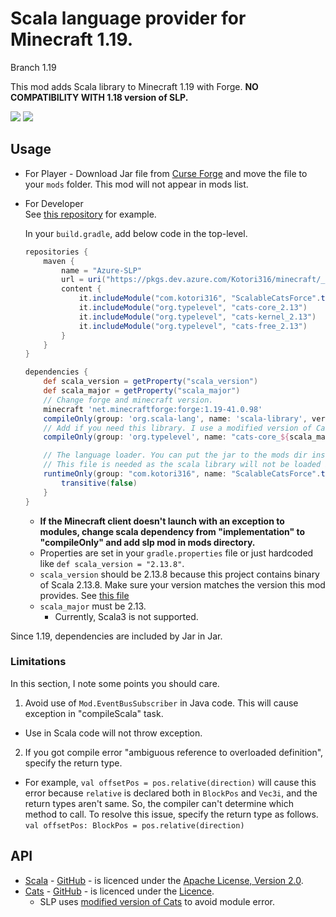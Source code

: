 # Scala language provider for Minecraft 1.19.

Branch 1.19

This mod adds Scala library to Minecraft 1.19 with Forge.
**NO COMPATIBILITY WITH 1.18 version of SLP.**

[![](http://cf.way2muchnoise.eu/versions/scalable-cats-force.svg)][curse_forge]
[![](http://cf.way2muchnoise.eu/full_scalable-cats-force_downloads.svg)][curse_forge]

## Usage

* For Player - Download Jar file from [Curse Forge][curse_forge] and move the file to your `mods` folder. This mod will
  not appear in mods list.

* For Developer  
  See [this repository](https://github.com/Kotori316/SLP-example) for example.

  In your `build.gradle`, add below code in the top-level.

  ```groovy
  repositories {
      maven {
          name = "Azure-SLP"
          url = uri("https://pkgs.dev.azure.com/Kotori316/minecraft/_packaging/mods/maven/v1")
          content {
              it.includeModule("com.kotori316", "ScalableCatsForce".toLowerCase())
              it.includeModule("org.typelevel", "cats-core_2.13")
              it.includeModule("org.typelevel", "cats-kernel_2.13")
              it.includeModule("org.typelevel", "cats-free_2.13")
          }
      }
  }

  dependencies {
      def scala_version = getProperty("scala_version")
      def scala_major = getProperty("scala_major")
      // Change forge and minecraft version.
      minecraft 'net.minecraftforge:forge:1.19-41.0.98'
      compileOnly(group: 'org.scala-lang', name: 'scala-library', version: scala_version)
      // Add if you need this library. I use a modified version of Cats to avoid some module errors.
      compileOnly(group: 'org.typelevel', name: "cats-core_${scala_major}", version: '2.8.2-kotori')

      // The language loader. You can put the jar to the mods dir instead of declaring in `build.gradle`.
      // This file is needed as the scala library will not be loaded in dev environment due to change of classpath by Forge.
      runtimeOnly(group: "com.kotori316", name: "ScalableCatsForce".toLowerCase(), version: "2.13.8-build-6", classifier: "with-library") {
          transitive(false)
      }
  }
  ```

  * **If the Minecraft client doesn't launch with an exception to modules, change scala dependency from "implementation"
    to "compileOnly" and add slp mod in mods directory.**
  * Properties are set in your `gradle.properties` file or just hardcoded like `def scala_version = "2.13.8"`.
  * `scala_version` should be 2.13.8 because this project contains binary of Scala 2.13.8. Make sure your version
    matches the version this mod provides. See [this file](https://github.com/Kotori316/SLP/blob/1.19/gradle.properties)
  * `scala_major` must be 2.13.
    * Currently, Scala3 is not supported.

Since 1.19, dependencies are included by Jar in Jar.

### Limitations

In this section, I note some points you should care.

1. Avoid use of `Mod.EventBusSubscriber` in Java code. This will cause exception in "compileScala" task.

* Use in Scala code will not throw exception.

2. If you got compile error "ambiguous reference to overloaded definition", specify the return type.

* For example, `val offsetPos = pos.relative(direction)` will cause this error because `relative` is declared both
  in `BlockPos` and `Vec3i`, and the return types aren't same. So, the compiler can't determine which method to call.
  To resolve this issue, specify the return type as follows. `val offsetPos: BlockPos = pos.relative(direction)`

## API

* [Scala](https://www.scala-lang.org/) - [GitHub](https://github.com/scala/scala) - is licenced under
  the [Apache License, Version 2.0](https://www.scala-lang.org/license/).
* [Cats](https://typelevel.org/cats/) - [GitHub](https://github.com/typelevel/cats) - is licenced under
  the [Licence](https://github.com/typelevel/cats/blob/master/COPYING).
  * SLP uses [modified version of Cats](https://github.com/Kotori316/cats) to avoid module error.

[curse_forge]: https://www.curseforge.com/minecraft/mc-mods/scalable-cats-force
